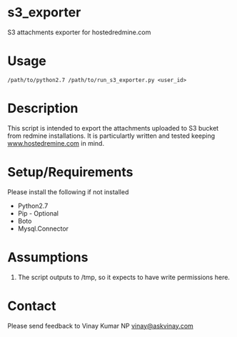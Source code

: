 s3_exporter
===========
S3 attachments exporter for hostedredmine.com

Usage
=====
```
/path/to/python2.7 /path/to/run_s3_exporter.py <user_id>
```

Description
===========
This script is intended to export the attachments uploaded to S3 bucket from redmine installations. It is particulartly 
written and tested keeping www.hostedremine.com in mind.

Setup/Requirements
==================
Please install the following if not installed
<ul>
  <li>Python2.7</li>
  <li>Pip - Optional</li>
  <li>Boto</li>
  <li>Mysql.Connector</li>
</ul>

Assumptions
===========
1. The script outputs to /tmp, so it expects to have write permissions here.

Contact
=======
Please send feedback to Vinay Kumar NP <vinay@askvinay.com>
